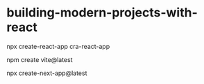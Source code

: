 # building-modern-projects-with-react


npx create-react-app cra-react-app

npm create vite@latest

npx create-next-app@latest